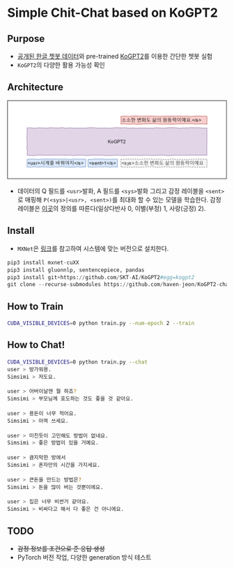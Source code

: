 
# Simple Chit-Chat based on KoGPT2 

## Purpose

- [공개된 한글 쳇봇 데이터](https://github.com/songys/Chatbot_data)와 pre-trained [KoGPT2](https://github.com/SKT-AI/KoGPT2)를 이용한 간단한 쳇봇 실험
- `KoGPT2`의 다양한 활용 가능성 확인

## Architecture


<img src="imgs/simsimi.png" alt="drawing" style="width:600px;"/>


- 데이터의 Q 필드를 `<usr>`발화, A 필드를 `<sys>`발화 그리고 감정 레이블을 `<sent>`로 매핑해 `P(<sys>|<usr>, <sent>)`를 최대화 할 수 있는 모델을 학습한다. 감정 레이블은 [이곳](https://github.com/songys/Chatbot_data)의 정의를 따른다(일상다반사 0, 이별(부정) 1, 사랑(긍정) 2).

## Install

- `MXNet`은 [링크](https://mxnet.apache.org/get_started?)를 참고하여 시스템에 맞는 버전으로 설치한다.

```python
pip3 install mxnet-cuXX
pip3 install gluonnlp, sentencepiece, pandas
pip3 install git+https://github.com/SKT-AI/KoGPT2#egg=kogpt2
git clone --recurse-submodules https://github.com/haven-jeon/KoGPT2-chatbot.git

```


## How to Train

```bash
CUDA_VISIBLE_DEVICES=0 python train.py --num-epoch 2 --train
```

## How to Chat!

```bash
CUDA_VISIBLE_DEVICES=0 python train.py --chat
user > 방가워용.
Simsimi > 저도요.

user > 어버이날엔 뭘 하죠?
Simsimi > 부모님께 효도하는 것도 좋을 것 같아요.

user > 용돈이 너무 적어요.
Simsimi > 아껴 쓰세요.

user > 미친듯이 고민해도 방법이 없네요.
Simsimi > 좋은 방법이 있을 거예요.

user > 큼지막한 방에서
Simsimi > 혼자만의 시간을 가지세요.

user > 큰돈을 만드는 방법은?
Simsimi > 돈을 많이 버는 것뿐이에요.

user > 집은 너무 비싼거 같아요.
Simsimi > 비싸다고 해서 다 좋은 건 아니에요.
```

## TODO

- ~~감정 정보를 조건으로 준 응답 생성~~
- PyTorch 버전 작업, 다양한 generation 방식 테스트

